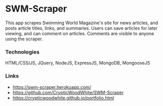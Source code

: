 # SWM-Scraper

This app scrapes Swimming World Magazine's site for news articles, and posts article titles, links, and summaries. Users can save articles for later viewing, and can comment on articles. Comments are visible to anyone using the scraper.

### Technologies
HTML/CSS/JS, JQuery, NodeJS, ExpressJS, MongoDB, MongooseJS

### Links
- https://swm-scraper.herokuapp.com/
- https://github.com/CrypticWoodWhite/SWM-Scraper
- https://crypticwoodwhite.github.io/portfolio.html
